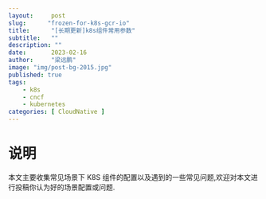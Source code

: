 ```yaml
---
layout:     post 
slug:      "frozen-for-k8s-gcr-io"
title:      "[长期更新]k8s组件常用参数"
subtitle:   ""
description: ""
date:       2023-02-16
author:     "梁远鹏"
image: "img/post-bg-2015.jpg"
published: true
tags:
    - k8s
    - cncf
    - kubernetes
categories: [ CloudNative ]
---
```



# 说明

本文主要收集常见场景下 K8S 组件的配置以及遇到的一些常见问题,欢迎对本文进行投稿你认为好的场景配置或问题.
